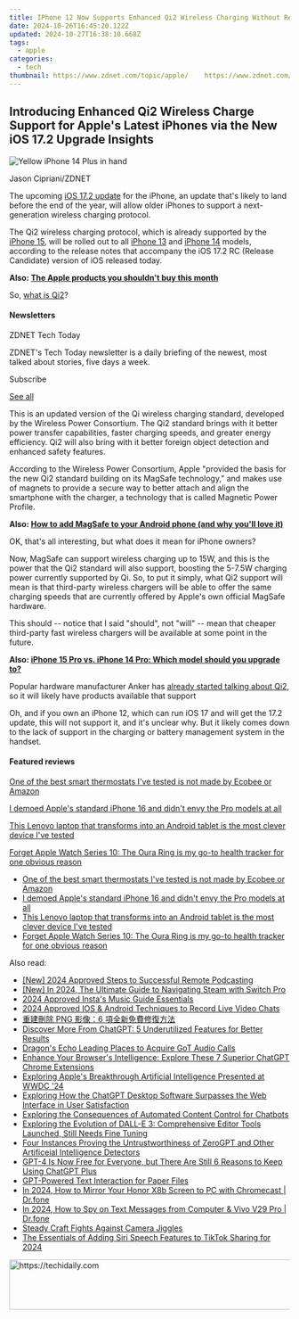 ```yaml
---
title: IPhone 12 Now Supports Enhanced Qi2 Wireless Charging Without Requiring MagSafe Accessory | Tech News
date: 2024-10-26T16:45:20.122Z
updated: 2024-10-27T16:38:10.668Z
tags:
  - apple
categories:
  - tech
thumbnail: https://www.zdnet.com/topic/apple/    https://www.zdnet.com/a/img/resize/a61867b6b35a87782a704af86b92972be1524e97/2024/03/28/f40c0057-1b9e-4db6-8ece-ffbca62c31a3/untitled-1.jpg?width=170&height=96&fit=crop&auto=webp
---
```


## Introducing Enhanced Qi2 Wireless Charge Support for Apple's Latest iPhones via the New iOS 17.2 Upgrade  Insights

![Yellow iPhone 14 Plus in hand](https://www.zdnet.com/a/img/resize/3b19913e0ef8e2159570de15ce597137e21c76ab/2023/03/08/a8562d5b-e8e3-47da-8117-0b4754ddb39b/yellow-iphone-14-plus-4.jpg?auto=webp&width=1280)

Jason Cipriani/ZDNET

The upcoming [iOS 17.2 update](https://www.zdnet.com/article/apple-hints-that-ios-17-2-will-enable-sideloading-apps-but-not-for-everyone/) for the iPhone, an update that's likely to land before the end of the year, will allow older iPhones to support a next-generation wireless charging protocol. 

The Qi2 wireless charging protocol, which is already supported by the [iPhone 15](https://apple.sjv.io/c/159047/435031/7613?&sharedId=zdnet&u=https%3A%2F%2Fwww.apple.com%2Fshop%2Fbuy-iphone%2Fiphone-15&subId1=zd-%5F%5FCOM%5FCLICK%5FID%5F%5F-dtp), will be rolled out to all [iPhone 13](https://buy.geni.us/Proxy.ashx?TSID=368250&GR%5FURL=https%3A%2F%2Fwww.amazon.com%2Fdp%2FB09LNX6KQS%3Fth%3D1%26tag%3Dzd-buy-button-20%26ascsubtag%3D%5F%5FCOM%5FCLICK%5FID%5F%5F%7Cfdc1f275-2487-4407-b4b1-70c2dd5bbf29%7Cdtp&dtb=1) and [iPhone 14](https://assoc-redirect.amazon.com/g/r/https://www.amazon.in/dp/B0BDK62PDX) models, according to the release notes that accompany the iOS 17.2 RC (Release Candidate) version of iOS released today.

**Also: [The Apple products you shouldn't buy this month](https://www.zdnet.com/article/the-apple-products-you-shouldnt-buy-this-month/)**

So, [what is Qi2](https://www.zdnet.com/article/faster-wireless-charging-coming-soon-to-more-android-phones-thanks-to-apples-magsafe/)? 

#### Newsletters

ZDNET Tech Today

ZDNET's Tech Today newsletter is a daily briefing of the newest, most talked about stories, five days a week.

 Subscribe

[See all](https://www.zdnet.com/newsletters/)

This is an updated version of the Qi wireless charging standard, developed by the Wireless Power Consortium. The Qi2 standard brings with it better power transfer capabilities, faster charging speeds, and greater energy efficiency. Qi2 will also bring with it better foreign object detection and enhanced safety features.

According to the Wireless Power Consortium, Apple "provided the basis for the new Qi2 standard building on its MagSafe technology," and makes use of magnets to provide a secure way to better attach and align the smartphone with the charger, a technology that is called Magnetic Power Profile.

**Also: [How to add MagSafe to your Android phone (and why you'll love it)](https://www.zdnet.com/article/how-to-add-magsafe-to-your-android-phone-and-why-youll-love-it/)**

OK, that's all interesting, but what does it mean for iPhone owners?

Now, MagSafe can support wireless charging up to 15W, and this is the power that the Qi2 standard will also support, boosting the 5-7.5W charging power currently supported by Qi. So, to put it simply, what Qi2 support will mean is that third-party wireless chargers will be able to offer the same charging speeds that are currently offered by Apple's own official MagSafe hardware.

This should -- notice that I said "should", not "will" -- mean that cheaper third-party fast wireless chargers will be available at some point in the future. 

**Also: [iPhone 15 Pro vs. iPhone 14 Pro: Which model should you upgrade to?](https://www.zdnet.com/article/iphone-15-pro-vs-iphone-14-pro-which-model-should-you-upgrade-to/)**

Popular hardware manufacturer Anker has [already started talking about Qi2](https://www.anker.com/blogs/chargers/qi2-wireless-charging), so it will likely have products available that support 

Oh, and if you own an iPhone 12, which can run iOS 17 and will get the 17.2 update, this will not support it, and it's unclear why. But it likely comes down to the lack of support in the charging or battery management system in the handset.

#### Featured reviews

[One of the best smart thermostats I've tested is not made by Ecobee or Amazon](https://www.zdnet.com/article/one-of-the-best-smart-thermostats-ive-tested-is-not-made-by-ecobee-or-amazon/ "One of the best smart thermostats I've tested is not made by Ecobee or Amazon")

[I demoed Apple's standard iPhone 16 and didn't envy the Pro models at all](https://www.zdnet.com/article/why-im-recommending-the-standard-iphone-16-over-the-pro-this-year-and-im-not-alone/ "I demoed Apple's standard iPhone 16 and didn't envy the Pro models at all")

[This Lenovo laptop that transforms into an Android tablet is the most clever device I've tested](https://www.zdnet.com/article/i-tested-lenovos-windows-laptop-that-doubles-as-an-android-tablet-and-it-has-so-much-potential/ "This Lenovo laptop that transforms into an Android tablet is the most clever device I've tested")

[Forget Apple Watch Series 10: The Oura Ring is my go-to health tracker for one obvious reason](https://www.zdnet.com/article/forget-apple-watch-series-10-the-oura-ring-is-my-go-to-health-tracker-for-one-obvious-reason/ "Forget Apple Watch Series 10: The Oura Ring is my go-to health tracker for one obvious reason")

* [One of the best smart thermostats I've tested is not made by Ecobee or Amazon](https://www.zdnet.com/article/one-of-the-best-smart-thermostats-ive-tested-is-not-made-by-ecobee-or-amazon/ "One of the best smart thermostats I've tested is not made by Ecobee or Amazon")
* [I demoed Apple's standard iPhone 16 and didn't envy the Pro models at all](https://www.zdnet.com/article/why-im-recommending-the-standard-iphone-16-over-the-pro-this-year-and-im-not-alone/ "I demoed Apple's standard iPhone 16 and didn't envy the Pro models at all")
* [This Lenovo laptop that transforms into an Android tablet is the most clever device I've tested](https://www.zdnet.com/article/i-tested-lenovos-windows-laptop-that-doubles-as-an-android-tablet-and-it-has-so-much-potential/ "This Lenovo laptop that transforms into an Android tablet is the most clever device I've tested")
* [Forget Apple Watch Series 10: The Oura Ring is my go-to health tracker for one obvious reason](https://www.zdnet.com/article/forget-apple-watch-series-10-the-oura-ring-is-my-go-to-health-tracker-for-one-obvious-reason/ "Forget Apple Watch Series 10: The Oura Ring is my go-to health tracker for one obvious reason")

<ins class="adsbygoogle"
     style="display:block"
     data-ad-format="autorelaxed"
     data-ad-client="ca-pub-7571918770474297"
     data-ad-slot="1223367746"></ins>

<ins class="adsbygoogle"
     style="display:block"
     data-ad-client="ca-pub-7571918770474297"
     data-ad-slot="8358498916"
     data-ad-format="auto"
     data-full-width-responsive="true"></ins>

<span class="atpl-alsoreadstyle">Also read:</span>
<div><ul>
<li><a href="https://screen-capture.techidaily.com/new-2024-approved-steps-to-successful-remote-podcasting/"><u>[New] 2024 Approved Steps to Successful Remote Podcasting</u></a></li>
<li><a href="https://screen-sharing-recording.techidaily.com/new-in-2024-the-ultimate-guide-to-navigating-steam-with-switch-pro/"><u>[New] In 2024, The Ultimate Guide to Navigating Steam with Switch Pro</u></a></li>
<li><a href="https://instagram-videos.techidaily.com/2024-approved-instas-music-guide-essentials/"><u>2024 Approved Insta's Music Guide Essentials</u></a></li>
<li><a href="https://screen-activity-recording.techidaily.com/2024-approved-ios-and-android-techniques-to-record-live-video-chats/"><u>2024 Approved IOS & Android Techniques to Record Live Video Chats</u></a></li>
<li><a href="https://fox-search.techidaily.com/1728482697546-png-6/"><u>重建刪除 PNG 影像：6 項全新免費修復方法</u></a></li>
<li><a href="https://tech-haven.techidaily.com/discover-more-from-chatgpt-5-underutilized-features-for-better-results/"><u>Discover More From ChatGPT: 5 Underutilized Features for Better Results</u></a></li>
<li><a href="https://extra-lessons.techidaily.com/dragons-echo-leading-places-to-acquire-got-audio-calls/"><u>Dragon's Echo Leading Places to Acquire GoT Audio Calls</u></a></li>
<li><a href="https://tech-haven.techidaily.com/enhance-your-browsers-intelligence-explore-these-7-superior-chatgpt-chrome-extensions/"><u>Enhance Your Browser's Intelligence: Explore These 7 Superior ChatGPT Chrome Extensions</u></a></li>
<li><a href="https://tech-haven.techidaily.com/exploring-apples-breakthrough-artificial-intelligence-presented-at-wwdc-24/"><u>Exploring Apple's Breakthrough Artificial Intelligence Presented at WWDC '24</u></a></li>
<li><a href="https://tech-haven.techidaily.com/exploring-how-the-chatgpt-desktop-software-surpasses-the-web-interface-in-user-satisfaction/"><u>Exploring How the ChatGPT Desktop Software Surpasses the Web Interface in User Satisfaction</u></a></li>
<li><a href="https://tech-haven.techidaily.com/exploring-the-consequences-of-automated-content-control-for-chatbots/"><u>Exploring the Consequences of Automated Content Control for Chatbots</u></a></li>
<li><a href="https://tech-haven.techidaily.com/exploring-the-evolution-of-dall-e-3-comprehensive-editor-tools-launched-still-needs-fine-tuning/"><u>Exploring the Evolution of DALL-E 3: Comprehensive Editor Tools Launched, Still Needs Fine Tuning</u></a></li>
<li><a href="https://tech-haven.techidaily.com/four-instances-proving-the-untrustworthiness-of-zerogpt-and-other-artificeial-intelligence-detectors/"><u>Four Instances Proving the Untrustworthiness of ZeroGPT and Other Artificeial Intelligence Detectors</u></a></li>
<li><a href="https://tech-haven.techidaily.com/gpt-4-is-now-free-for-everyone-but-there-are-still-6-reasons-to-keep-using-chatgpt-plus/"><u>GPT-4 Is Now Free for Everyone, but There Are Still 6 Reasons to Keep Using ChatGPT Plus</u></a></li>
<li><a href="https://tech-haven.techidaily.com/gpt-powered-text-interaction-for-paper-files/"><u>GPT-Powered Text Interaction for Paper Files</u></a></li>
<li><a href="https://screen-mirror.techidaily.com/in-2024-how-to-mirror-your-honor-x8b-screen-to-pc-with-chromecast-drfone-by-drfone-android/"><u>In 2024, How to Mirror Your Honor X8b Screen to PC with Chromecast | Dr.fone</u></a></li>
<li><a href="https://android-location-track.techidaily.com/in-2024-how-to-spy-on-text-messages-from-computer-and-vivo-v29-pro-drfone-by-drfone-virtual-android/"><u>In 2024, How to Spy on Text Messages from Computer & Vivo V29 Pro | Dr.fone</u></a></li>
<li><a href="https://extra-hints.techidaily.com/steady-craft-fights-against-camera-jiggles/"><u>Steady Craft Fights Against Camera Jiggles</u></a></li>
<li><a href="https://tiktok-video-recordings.techidaily.com/the-essentials-of-adding-siri-speech-features-to-tiktok-sharing-for-2024/"><u>The Essentials of Adding Siri Speech Features to TikTok Sharing for 2024</u></a></li>
</ul></div>

<!-- affiliate ads begin -->
<a href="https://appsumo.8odi.net/c/5597632/2075472/7443" target="_top" id="2075472">
  <img src="//a.impactradius-go.com/display-ad/7443-2075472" border="0" alt="https://techidaily.com" width="728" height="90"/>
</a>
<img height="0" width="0" src="https://appsumo.8odi.net/i/5597632/2075472/7443" style="position:absolute;visibility:hidden;" border="0" />
<!-- affiliate ads end -->

